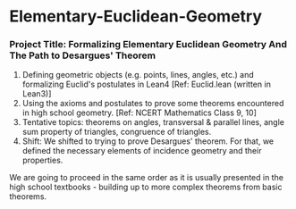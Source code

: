 # Elementary-Euclidean-Geometry
### Project Title: Formalizing Elementary Euclidean Geometry And The Path to Desargues' Theorem

1. Defining geometric objects (e.g. points, lines, angles, etc.) and formalizing Euclid's postulates in Lean4 [Ref: Euclid.lean (written in Lean3)]
2. Using the axioms and postulates to prove some theorems encountered in high school geometry. [Ref: NCERT Mathematics Class 9, 10]
3. Tentative topics: theorems on angles, transversal & parallel lines, angle sum property of triangles, congruence of triangles.
4. Shift: We shifted to trying to prove Desargues' theorem. For that, we defined the necessary elements of incidence geometry and their properties. 

We are going to proceed in the same order as it is usually presented in the high school textbooks - building up to more complex theorems from basic theorems.
